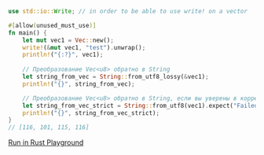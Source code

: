 ```rust
use std::io::Write; // in order to be able to use write! on a vector

#[allow(unused_must_use)]
fn main() {
    let mut vec1 = Vec::new();
    write!(&mut vec1, "test").unwrap();
    println!("{:?}", vec1);
    
    // Преобразование Vec<u8> обратно в String
    let string_from_vec = String::from_utf8_lossy(&vec1);
    println!("{}", string_from_vec);

    // Преобразование Vec<u8> обратно в String, если вы уверены в корректности данных вектора
    let string_from_vec_strict = String::from_utf8(vec1).expect("Failed to convert Vec<u8> to String");
    println!("{}", string_from_vec_strict);
}
// [116, 101, 115, 116]

```
[Run in Rust Playground](https://play.rust-lang.org/?version=stable&mode=debug&edition=2021&gist=c8b230e60f262fce210373403c54a66d&version=stable)
